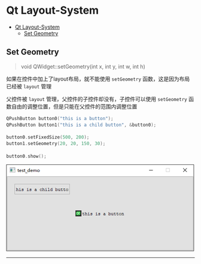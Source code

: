 # Qt Layout-System

- [Qt Layout-System](#qt-layout-system)
  - [Set Geometry](#set-geometry)

## Set Geometry

> void QWidget::setGeometry(int x, int y, int w, int h)

如果在控件中加上了layout布局，就不能使用 `setGeometry` 函数，这是因为布局已经被 `layout` 管理

父控件被 `layout` 管理，父控件的子控件却没有，子控件可以使用 `setGeometry` 函数自由的调整位置，但是只能在父控件的范围内调整位置

```cpp
QPushButton button0("this is a button");
QPushButton button1("this is a child button", &button0);

button0.setFixedSize(500, 200);
button1.setGeometry(20, 20, 150, 30);

button0.show();
```

![](.assert/002.layout.png)

---